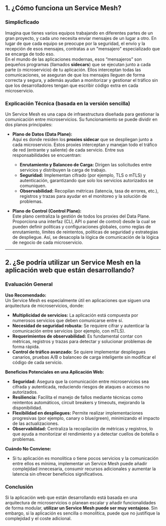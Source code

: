 ## 1. ¿Cómo funciona un Service Mesh?

### Simplicficado
Imagina que tienes varios equipos trabajando en diferentes partes de un gran proyecto, y cada uno necesita enviar mensajes de un lugar a otro. En lugar de que cada equipo se preocupe por la seguridad, el envío y la recepción de esos mensajes, contratas a un "mensajero" especializado que se encarga de todo eso.  
En el mundo de las aplicaciones modernas, esos “mensajeros” son pequeños programas (llamados **sidecars**) que se ejecutan junto a cada parte (o microservicio) de tu aplicación. Ellos interceptan todas las comunicaciones, se aseguran de que los mensajes lleguen de forma correcta y segura, y además ayudan a monitorizar y gestionar el tráfico sin que los desarrolladores tengan que escribir código extra en cada microservicio.

### Explicación Técnica (basada en la versión sencilla)

Un Service Mesh es una capa de infraestructura diseñada para gestionar la comunicación entre microservicios. Su funcionamiento se puede dividir en dos planos principales:

- **Plano de Datos (Data Plane):**  
    Aquí es donde residen los **proxies sidecar** que se despliegan junto a cada microservicio. Estos proxies interceptan y manejan todo el tráfico de red (entrante y saliente) de cada servicio. Entre sus responsabilidades se encuentran:
    
    - **Enrutamiento y Balanceo de Carga:** Dirigen las solicitudes entre servicios y distribuyen la carga de trabajo.
    - **Seguridad:** Implementan cifrado (por ejemplo, TLS o mTLS) y autenticación, garantizando que solo los servicios autorizados se comuniquen.
    - **Observabilidad:** Recopilan métricas (latencia, tasa de errores, etc.), registros y trazas para ayudar en el monitoreo y la solución de problemas.
- **Plano de Control (Control Plane):**  
    Este plano centraliza la gestión de todos los proxies del Data Plane. Proporciona una interfaz (CLI, API o panel de control) desde la cual se pueden definir políticas y configuraciones globales, como reglas de enrutamiento, límites de reintentos, políticas de seguridad y estrategias de despliegue. Así, se desacopla la lógica de comunicación de la lógica de negocio de cada microservicio.
    

---

## 2. ¿Se podría utilizar un Service Mesh en la aplicación web que están desarrollando?

### Evaluación General

**Uso Recomendado:**  
Un Service Mesh es especialmente útil en aplicaciones que siguen una arquitectura de microservicios, donde:

- **Multiplicidad de servicios:** La aplicación está compuesta por numerosos servicios que deben comunicarse entre sí.
- **Necesidad de seguridad robusta:** Se requiere cifrar y autenticar la comunicación entre servicios (por ejemplo, con mTLS).
- **Requerimientos de observabilidad:** Es fundamental contar con métricas, registros y trazas para detectar y solucionar problemas de forma rápida.
- **Control de tráfico avanzado:** Se quiere implementar despliegues canarios, pruebas A/B o balanceo de carga inteligente sin modificar el código de cada servicio.

**Beneficios Potenciales en una Aplicación Web:**

- **Seguridad:** Asegura que la comunicación entre microservicios sea cifrada y autenticada, reduciendo riesgos de ataques o accesos no autorizados.
- **Resiliencia:** Facilita el manejo de fallos mediante técnicas como reintentos automáticos, circuit breakers y timeouts, mejorando la disponibilidad.
- **Flexibilidad en despliegues:** Permite realizar implementaciones progresivas (por ejemplo, canary o blue/green), minimizando el impacto de las actualizaciones.
- **Observabilidad:** Centraliza la recopilación de métricas y registros, lo que ayuda a monitorizar el rendimiento y a detectar cuellos de botella o problemas.

**Cuándo No Conviene:**

- Si tu aplicación es monolítica o tiene pocos servicios y la comunicación entre ellos es mínima, implementar un Service Mesh puede añadir complejidad innecesaria, consumir recursos adicionales y aumentar la latencia sin ofrecer beneficios significativos.

### Conclusión

Si la aplicación web que están desarrollando está basada en una arquitectura de microservicios o planean escalar y añadir funcionalidades de forma modular, **utilizar un Service Mesh puede ser muy ventajoso**. Sin embargo, si la aplicación es sencilla o monolítica, puede que no justifique la complejidad y el coste adicional.